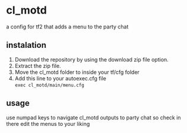 # cl_motd
a config for tf2 that adds a menu to the party chat
## instalation
1. Download the repository by using the download zip file option.
2. Extract the zip file.
3. Move the cl_motd folder to inside your tf/cfg folder
4. Add this line to your autoexec.cfg file <br> ```exec cl_motd/main/menu.cfg```
## usage
use numpad keys to navigate
cl_motd outputs to party chat so check in there
edit the menus to your liking
